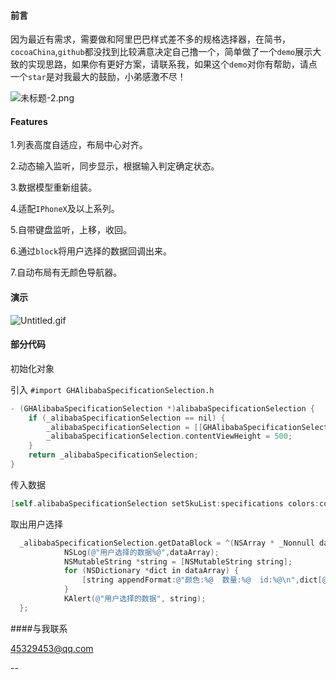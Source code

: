 
#### 前言

因为最近有需求，需要做和阿里巴巴样式差不多的规格选择器，在简书，`cocoaChina`,`github`都没找到比较满意决定自己撸一个，简单做了一个`demo`展示大致的实现思路，如果你有更好方案，请联系我，如果这个`demo`对你有帮助，请点一个`star`是对我最大的鼓励，小弟感激不尽！

![未标题-2.png](https://upload-images.jianshu.io/upload_images/1419035-939d3461ce617c41.png?imageMogr2/auto-orient/strip%7CimageView2/2/w/620)


#### Features

1.列表高度自适应，布局中心对齐。

2.动态输入监听，同步显示，根据输入判定确定状态。

3.数据模型重新组装。

4.适配`IPhoneX`及以上系列。

5.自带键盘监听，上移，收回。

6.通过`block`将用户选择的数据回调出来。

7.自动布局有无颜色导航器。

#### 演示

![Untitled.gif](https://upload-images.jianshu.io/upload_images/1419035-d077a726fdb7f320.gif?imageMogr2/auto-orient/strip)

#### 部分代码

初始化对象

引入
`#import GHAlibabaSpecificationSelection.h`

```objective-c
- (GHAlibabaSpecificationSelection *)alibabaSpecificationSelection {
    if (_alibabaSpecificationSelection == nil) {
        _alibabaSpecificationSelection = [[GHAlibabaSpecificationSelection alloc]init];
        _alibabaSpecificationSelection.contentViewHeight = 500;
    }
    return _alibabaSpecificationSelection;
}
```

传入数据

```objective-c
[self.alibabaSpecificationSelection setSkuList:specifications colors:colors sectePrice:sectePrice];

```

取出用户选择

```objective-c
  _alibabaSpecificationSelection.getDataBlock = ^(NSArray * _Nonnull dataArray) {
            NSLog(@"用户选择的数据%@",dataArray);
            NSMutableString *string = [NSMutableString string];
            for (NSDictionary *dict in dataArray) {
                [string appendFormat:@"颜色:%@  数量:%@  id:%@\n",dict[@"color"],dict[@"skuNum"],dict[@"skuId"]];
            }
            KAlert(@"用户选择的数据", string);
  };
```

####与我联系

45329453@qq.com

--
